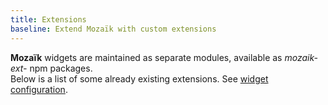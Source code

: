 ```yaml
---
title: Extensions
baseline: Extend Mozaïk with custom extensions
---
```

**Mozaïk** widgets are maintained as separate modules,
available as *mozaik-ext-<name>* npm packages.<br/>
Below is a list of some already existing extensions.
See <a href="">widget configuration</a>.